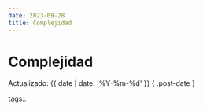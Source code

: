 ```yaml
---
date: 2023-09-28
title: Complejidad
---
```


# Complejidad

Actualizado: {{ date | date: '%Y-%m-%d' }} { .post-date }

tags::
